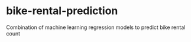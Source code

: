 # bike-rental-prediction
Combination of machine learning regression models to predict bike rental count
